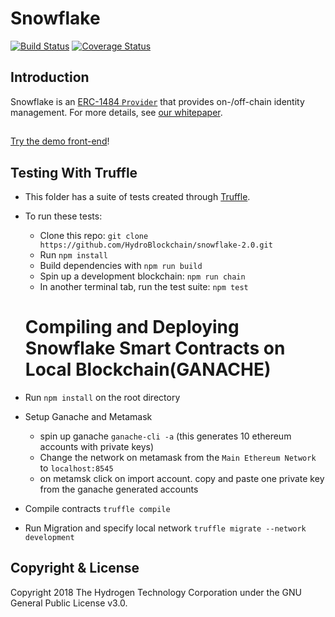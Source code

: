 # Snowflake

[![Build Status](https://travis-ci.org/hydrogen-dev/smart-contracts.svg?branch=master)](https://travis-ci.org/hydrogen-dev/smart-contracts)
[![Coverage Status](https://coveralls.io/repos/github/hydrogen-dev/smart-contracts/badge.svg?branch=master)](https://coveralls.io/github/hydrogen-dev/smart-contracts?branch=master)

## Introduction

Snowflake is an [ERC-1484 `Provider`](https://erc1484.org/) that provides on-/off-chain identity management. For more details, see [our whitepaper](https://github.com/hydrogen-dev/hydro-docs/tree/master/Snowflake).

##

[Try the demo front-end](https://hydroblockchain.github.io/snowflake-dashboard/)!

## Testing With Truffle

- This folder has a suite of tests created through [Truffle](https://github.com/trufflesuite/truffle).
- To run these tests:

  - Clone this repo: `git clone https://github.com/HydroBlockchain/snowflake-2.0.git`
  - Run `npm install`
  - Build dependencies with `npm run build`
  - Spin up a development blockchain: `npm run chain`
  - In another terminal tab, run the test suite: `npm test`

  # Compiling and Deploying Snowflake Smart Contracts on Local Blockchain(GANACHE)

- Run `npm install` on the root directory
- Setup Ganache and Metamask
  - spin up ganache `ganache-cli -a` (this generates 10 ethereum accounts with private keys)
  - Change the network on metamask from the `Main Ethereum Network` to `localhost:8545`
  - on metamsk click on import account. copy and paste one private key from the ganache generated accounts
- Compile contracts `truffle compile`
- Run Migration and specify local network `truffle migrate --network development`

## Copyright & License

Copyright 2018 The Hydrogen Technology Corporation under the GNU General Public License v3.0.
